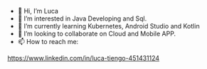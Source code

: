 - 👋 Hi, I’m Luca
- 👀 I’m interested in Java Developing and Sql.
- 🌱 I’m currently learning Kubernetes, Android Studio and Kotlin
- 💞️ I’m looking to collaborate on Cloud and Mobile APP.
- 📫 How to reach me:

https://www.linkedin.com/in/luca-tiengo-451431124

<!---
Kind3rin/Kind3rin is a ✨ special ✨ repository because its `README.md` (this file) appears on your GitHub profile.
You can click the Preview link to take a look at your changes.
--->
